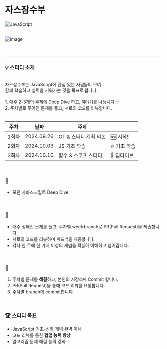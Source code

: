 # 자스잠수부
![JavaScript](https://img.shields.io/badge/JavaScript-red) 
<br><br>

![image](https://github.com/user-attachments/assets/51fc95d6-df42-461c-b404-c175d9bb2ddb)

<br>


---


### 💡 스터디 소개

<br>자스잠수부는 JavaScript에 관심 있는 사람들이 모여
<br>함께 학습하고 실력을 키워가는 것을 목표로 합니다.
<br>
<br>1. 매주 2-3개의 주제에 Deep Dive 하고, 이야기를 나눕니다.✨
<br>2. 주차별로 주어진 문제를 풀고, 서로의 코드를 리뷰합니다.
<br>
<br>

| 주차  | 날짜       | 주제                        |            |
| ----- | ---------- | --------------------------- | -------------- |
| 1회차 | 2024.09.26 | OT & 스터디 계획 의논         | 🆕 시작!!  |
| 2회차 | 2024.10.03 | JS 기초 학습      | 🔥 기초 학습 |
| 3회차 | 2024.10.10 | 함수 & 스코프 스터디         | 🤿 딥다이브   |
<br>

### 📖

- 모던 자바스크립트 Deep Dive
<br>

### 📌

- 매주 정해진 문제를 풀고, 주차별 week branch로 PR(Pull Request)을 제출합니다.
- 서로의 코드를 리뷰하며 피드백을 제공합니다.
- 각자 한 주에 한 가지 이상의 개념을 확실히 이해하고 넘어갑니다.
<br>

### 🤝

1. 주차별 문제를 **해결**하고, 본인의 저장소에 Commit 합니다.
2. PR(Pull Request)을 통해 코드 리뷰를 요청합니다.
3. 주차별 branch에 commit합니다.
<br>

### 🏆 스터디 목표

- JavaScript 기초-심화 개념 완벽 이해
- 코드 리뷰를 통한 **협업 능력 향상**
- 알고리즘 문제 해결 능력 강화
